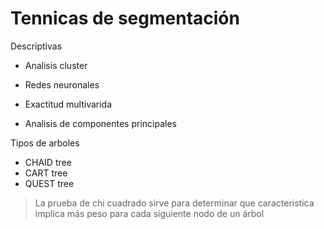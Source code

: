 # Tennicas de segmentación

Descriptivas

- Analisis cluster
- Redes neuronales

- Exactitud multivarida
- Analisis de componentes principales

Tipos de arboles

- CHAID tree
- CART tree
- QUEST tree

> La prueba de chi cuadrado sirve para determinar que caracteristica implica más peso para cada siguiente nodo de un árbol